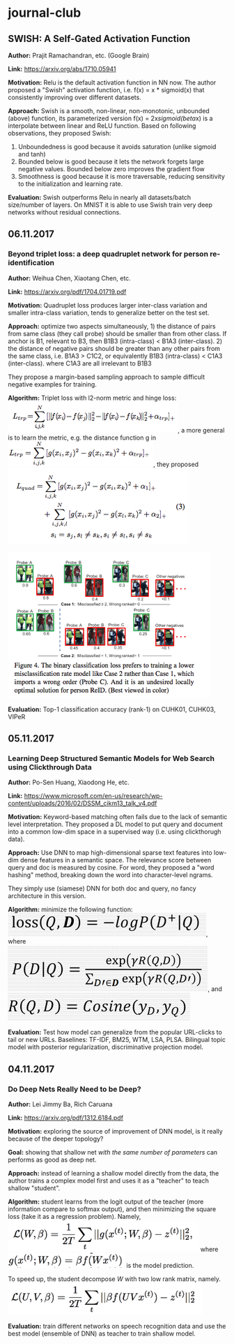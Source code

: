 # journal-club
## SWISH: A Self-Gated Activation Function
**Author:** Prajit Ramachandran, etc. (Google Brain)

**Link:** https://arxiv.org/abs/1710.05941

**Motivation:** Relu is the default activation function in NN now. The author proposed a "Swish" activation function, i.e. f(x) = x * sigmoid(x) that consistently improving over different datasets.

**Approach:** Swish is a smooth, non-linear, non-monotonic, unbounded (above) function, its parameterized version f(x) = 2x*sigmoid(beta*x) is a interpolate between linear and ReLU function. Based on following observations, they proposed Swish:
1. Unboundedness is good because it avoids saturation (unlike sigmoid and tanh)
2. Bounded below is good because it lets the network forgets large negative values. Bounded below zero improves the gradient flow
3. Smoothness is good because it is more traversable, reducing sensitivity to the initialization and learning rate.


**Evaluation:** Swish outperforms Relu in nearly all datasets/batch size/number of layers. On MNIST it is able to use Swish train very deep networks without residual connections. 



## 06.11.2017
### Beyond triplet loss: a deep quadruplet network for person re-identification
**Author:** Weihua Chen, Xiaotang Chen, etc.

**Link:** https://arxiv.org/pdf/1704.01719.pdf

**Motivation:** Quadruplet loss produces larger inter-class variation and smaller intra-class variation, tends to generalize better on the test set. 

**Approach:** optimize two aspects simultaneously, 1) the distance of pairs from same class (they call probe) should be smaller than from other class. If anchor is B1, relevant to B3, then B1B3 (intra-class) < B1A3 (inter-class). 2) the distance of negative pairs should be greater than any other pairs from the same class, i.e. B1A3 > C1C2, or equivalently B1B3 (intra-class) < C1A3 (inter-class). where C1A3 are all irrelevant to B1B3

They propose a margin-based sampling approach to sample difficult negative examples for training. 

**Algorithm:**
Triplet loss with l2-norm metric and hinge loss:![](assets/214c08b5.png), a more general is to learn the metric, e.g. the distance function g in ![](assets/db37a4ac.png), they proposed ![](assets/60393ecd.png)

![](assets/2728ca7a.png)

**Evaluation:** 
Top-1 classification accuracy (rank-1) on CUHK01, CUHK03, VIPeR

## 05.11.2017
### Learning Deep Structured Semantic Models for Web Search using Clickthrough Data
**Author:** Po-Sen Huang, Xiaodong He, etc.

**Link:** https://www.microsoft.com/en-us/research/wp-content/uploads/2016/02/DSSM_cikm13_talk_v4.pdf

**Motivation:** Keyword-based matching often fails due to the lack of semantic level interpretation. They proposed a DL model to put query and document into a common low-dim space in a supervised way (i.e. using clickthorugh data).

**Approach:** Use DNN to map high-dimensional sparse text features into low-dim dense features in a semantic space. The relevance score between query and doc is measured by cosine. For word, they proposed a "word hashing" method, breaking down the word into character-level ngrams. 

They simply use (siamese) DNN for both doc and query, no fancy architecture in this version. 

**Algorithm:** minimize the following function:
![](assets/570556d6.png), where
![](assets/1860408b.png), and 
![](assets/6d60fb16.png)

**Evaluation:** Test how model can generalize from the popular URL-clicks to tail or new URLs. Baselines: TF-IDF, BM25, WTM, LSA, PLSA. Bilingual topic model with posterior regularization, discriminative projection model.

 

## 04.11.2017

### Do Deep Nets Really Need to be Deep?
**Author:** Lei Jimmy Ba, Rich Caruana

**Link:** https://arxiv.org/pdf/1312.6184.pdf

**Motivation:** exploring the source of improvement of DNN model, is it really because of the deeper topology? 

**Goal:** showing that shallow net *with the same number of parameters* can performs as good as deep net.

**Approach:** instead of learning a shallow model directly from the data, the author trains a complex model first and uses it as a "teacher" to teach shallow "student".

**Algorithm:** student learns from the logit output of the teacher (more information compare to softmax output), and then minimizing the square loss (take it as a regression problem). Namely,
![](assets/9b421263.png)
where ![](assets/cb89e723.png) is the model prediction. 

To speed up, the student decompose $W$ with two low rank matrix, namely.
![](assets/7179bbf9.png)

**Evaluation:** train different networks on speech recognition data and use the best model (ensemble of DNN) as teacher to train shallow model. 
